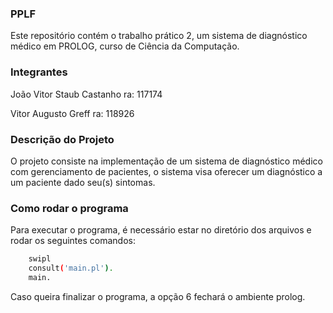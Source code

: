 ### PPLF
Este repositório contém o trabalho prático 2, um sistema de diagnóstico médico em PROLOG, curso de Ciência da Computação.

### Integrantes
João Vitor Staub Castanho ra: 117174

Vitor Augusto Greff ra: 118926

### Descrição do Projeto
O projeto consiste na implementação de um sistema de diagnóstico médico com gerenciamento de pacientes, o sistema visa oferecer um diagnóstico a um paciente dado seu(s) sintomas.

### Como rodar o programa
Para executar o programa, é necessário estar no diretório dos arquivos e rodar os seguintes comandos:
``` bash
    swipl
    consult('main.pl').
    main.
```

Caso queira finalizar o programa, a opção 6 fechará o ambiente prolog.